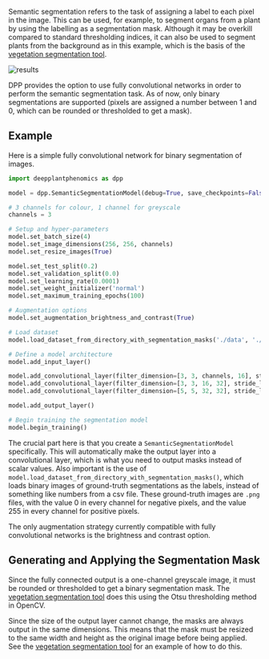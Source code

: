 Semantic segmentation refers to the task of assigning a label to each pixel in the image. This can be used, for example, to segment organs from a plant by using the labelling as a segmentation mask. Although it may be overkill compared to standard thresholding indices, it can also be used to segment plants from the background as in this example, which is the basis of the [vegetation segmentation tool](/Tools/).

![results](./semantic-output.png)

DPP provides the option to use fully convolutional networks in order to perform the semantic segmentation task. As of now, only binary segmentations are supported (pixels are assigned a number between 1 and 0, which can be rounded or thresholded to get a mask).

## Example

Here is a simple fully convolutional network for binary segmentation of images.

```python
import deepplantphenomics as dpp

model = dpp.SemanticSegmentationModel(debug=True, save_checkpoints=False, report_rate=20)

# 3 channels for colour, 1 channel for greyscale
channels = 3

# Setup and hyper-parameters
model.set_batch_size(4)
model.set_image_dimensions(256, 256, channels)
model.set_resize_images(True)

model.set_test_split(0.2)
model.set_validation_split(0.0)
model.set_learning_rate(0.0001)
model.set_weight_initializer('normal')
model.set_maximum_training_epochs(100)

# Augmentation options
model.set_augmentation_brightness_and_contrast(True)

# Load dataset
model.load_dataset_from_directory_with_segmentation_masks('./data', './segmented')

# Define a model architecture
model.add_input_layer()

model.add_convolutional_layer(filter_dimension=[3, 3, channels, 16], stride_length=1, activation_function='relu')
model.add_convolutional_layer(filter_dimension=[3, 3, 16, 32], stride_length=1, activation_function='relu')
model.add_convolutional_layer(filter_dimension=[5, 5, 32, 32], stride_length=1, activation_function='relu')

model.add_output_layer()

# Begin training the segmentation model
model.begin_training()
```

The crucial part here is that you create a `SemanticSegmentationModel` specifically. This will automatically make the output layer into a convolutional layer, which is what you need to output masks instead of scalar values. Also important is the use of ``model.load_dataset_from_directory_with_segmentation_masks()``, which loads binary images of ground-truth segmentations as the labels, instead of something like numbers from a csv file. These ground-truth images are `.png` files, with the value 0 in every channel for negative pixels, and the value 255 in every channel for positive pixels.

The only augmentation strategy currently compatible with fully convolutional networks is the brightness and contrast option.

## Generating and Applying the Segmentation Mask

Since the fully connected output is a one-channel greyscale image, it must be rounded or thresholded to get a binary segmentation mask. The [vegetation segmentation tool](/Tools/) does this using the Otsu thresholding method in OpenCV.

Since the size of the output layer cannot change, the masks are always output in the same dimensions. This means that the mask must be resized to the same width and height as the original image before being applied. See the [vegetation segmentation tool](/Tools/) for an example of how to do this.
